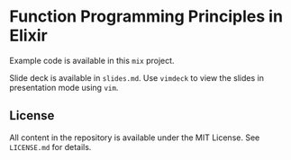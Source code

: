 # Function Programming Principles in Elixir

Example code is available in this `mix` project.

Slide deck is available in `slides.md`. Use `vimdeck` to view the slides in presentation mode using `vim`.

## License

All content in the repository is available under the MIT License. See `LICENSE.md` for details.
